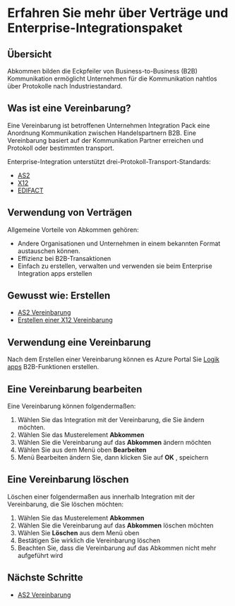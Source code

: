 <properties 
    pageTitle="Übersicht über Partner und Enterprise-Integrationspaket | Microsoft Azure App Service" 
    description="Erfahren Sie, wie mit Enterprise-Integrationspaket und Logik apps" 
    services="logic-apps" 
    documentationCenter=".net,nodejs,java"
    authors="msftman" 
    manager="erikre" 
    editor="cgronlun"/>

<tags 
    ms.service="logic-apps" 
    ms.workload="integration" 
    ms.tgt_pltfrm="na" 
    ms.devlang="na" 
    ms.topic="article" 
    ms.date="06/29/2016" 
    ms.author="deonhe"/>


# <a name="learn-about-agreements-and-enterprise-integration-pack"></a>Erfahren Sie mehr über Verträge und Enterprise-Integrationspaket

## <a name="overview"></a>Übersicht
Abkommen bilden die Eckpfeiler von Business-to-Business (B2B) Kommunikation ermöglicht Unternehmen für die Kommunikation nahtlos über Protokolle nach Industriestandard.  

## <a name="what-is-an-agreement"></a>Was ist eine Vereinbarung?

Eine Vereinbarung ist betroffenen Unternehmen Integration Pack eine Anordnung Kommunikation zwischen Handelspartnern B2B. Eine Vereinbarung basiert auf der Kommunikation Partner erreichen und Protokoll oder bestimmten transport.

Enterprise-Integration unterstützt drei-Protokoll-Transport-Standards:  

- [AS2](./app-service-logic-enterprise-integration-as2.md)
- [X12](./app-service-logic-enterprise-integration-x12.md)
- [EDIFACT](./app-service-logic-enterprise-integration-edifact.md)

## <a name="why-use-agreements"></a>Verwendung von Verträgen
Allgemeine Vorteile von Abkommen gehören:
- Andere Organisationen und Unternehmen in einem bekannten Format austauschen können.  
- Effizienz bei B2B-Transaktionen  
- Einfach zu erstellen, verwalten und verwenden sie beim Enterprise Integration apps erstellen  

## <a name="how-to-create-agreements"></a>Gewusst wie: Erstellen
- [AS2 Vereinbarung](./app-service-logic-enterprise-integration-as2.md)   
- [Erstellen einer X12 Vereinbarung](./app-service-logic-enterprise-integration-x12.md)   

## <a name="how-to-use-an-agreement"></a>Verwendung eine Vereinbarung
Nach dem Erstellen einer Vereinbarung können es Azure Portal Sie [Logik apps](./app-service-logic-what-are-logic-apps.md "lernen Logik apps") B2B-Funktionen erstellen.

## <a name="how-to-edit-an-agreement"></a>Eine Vereinbarung bearbeiten
Eine Vereinbarung können folgendermaßen:  
1. Wählen Sie das Integration mit der Vereinbarung, die Sie ändern möchten.  
2. Wählen Sie das Musterelement **Abkommen**  
3. Wählen Sie die Vereinbarung auf das **Abkommen** ändern möchten  
4. Wählen Sie aus dem Menü oben **Bearbeiten**   
5. Menü Bearbeiten ändern Sie, dann klicken Sie auf **OK** , speichern  

## <a name="how-to-delete-an-agreement"></a>Eine Vereinbarung löschen
Löschen einer folgendermaßen aus innerhalb Integration mit der Vereinbarung, die Sie löschen möchten:   
1. Wählen Sie das Musterelement **Abkommen**  
2. Wählen Sie die Vereinbarung auf das **Abkommen** löschen möchten  
3. Wählen Sie **Löschen** aus dem Menü oben  
4. Bestätigen Sie wirklich die Vereinbarung löschen  
5. Beachten Sie, dass die Vereinbarung auf das Abkommen nicht mehr aufgeführt wird  
 

## <a name="next-steps"></a>Nächste Schritte
- [AS2 Vereinbarung](./app-service-logic-enterprise-integration-as2.md)  

